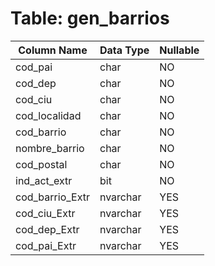 # Table: gen_barrios

| Column Name | Data Type | Nullable |
|-------------|-----------|----------|
| cod_pai | char | NO |
| cod_dep | char | NO |
| cod_ciu | char | NO |
| cod_localidad | char | NO |
| cod_barrio | char | NO |
| nombre_barrio | char | NO |
| cod_postal | char | NO |
| ind_act_extr | bit | NO |
| cod_barrio_Extr | nvarchar | YES |
| cod_ciu_Extr | nvarchar | YES |
| cod_dep_Extr | nvarchar | YES |
| cod_pai_Extr | nvarchar | YES |
